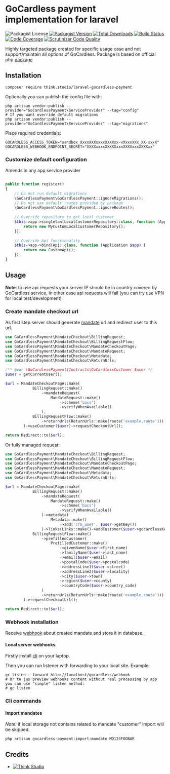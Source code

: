 # GoCardless payment implementation for laravel

![Packagist License](https://img.shields.io/packagist/l/think.studio/laravel-gocardless-payment?color=%234dc71f)
[![Packagist Version](https://img.shields.io/packagist/v/think.studio/laravel-gocardless-payment)](https://packagist.org/packages/think.studio/laravel-gocardless-payment)
[![Total Downloads](https://img.shields.io/packagist/dt/think.studio/laravel-gocardless-payment)](https://packagist.org/packages/think.studio/laravel-gocardless-payment)
[![Build Status](https://scrutinizer-ci.com/g/dev-think-one/laravel-gocardless-payment/badges/build.png?b=main)](https://scrutinizer-ci.com/g/dev-think-one/laravel-gocardless-payment/build-status/main)
[![Code Coverage](https://scrutinizer-ci.com/g/dev-think-one/laravel-gocardless-payment/badges/coverage.png?b=main)](https://scrutinizer-ci.com/g/dev-think-one/laravel-gocardless-payment/?branch=main)
[![Scrutinizer Code Quality](https://scrutinizer-ci.com/g/dev-think-one/laravel-gocardless-payment/badges/quality-score.png?b=main)](https://scrutinizer-ci.com/g/dev-think-one/laravel-gocardless-payment/?branch=main)

Highly targeted package created for specific usage case and not support/maintain all options of GoCardless. Package is
based on official php [package](https://github.com/gocardless/gocardless-pro-php)

## Installation

```shell
composer require think.studio/laravel-gocardless-payment
```

Optionally you can publish the config file with:

```shell
php artisan vendor:publish --provider="GoCardlessPayment\ServiceProvider" --tag="config"
# If you want override default migrations
php artisan vendor:publish --provider="GoCardlessPayment\ServiceProvider" --tag="migrations"
```

Place required credentials:

```dotenv
GOCARDLESS_ACCESS_TOKEN="sandbox_XxxxXXXxxxxXXXXxx-xXxxxXXx_XX-xxxX"
GOCARDLESS_WEBHOOK_ENDPOINT_SECRET="XXXXxxxxXXXXXxxxXXXXxxxXXXXxx"
```

### Customize default configuration

Amends in any app service provider

```php

public function register()
{
    // Do not run default migrations
    \GoCardlessPayment\GoCardlessPayment::ignoreMigrations();
    // Do not use default routes provided by package
    \GoCardlessPayment\GoCardlessPayment::ignoreRoutes();
    
    // Override repository to get local customer
    $this->app->singleton(LocalCustomerRepository::class, function (Application $app) {
        return new MyCustomLocalCustomerRepository();
    });
    
    // Override Api functionality
    $this->app->bind(Api::class, function (Application $app) {
        return new CustomApi();
    });
}
```

## Usage

**Note**: to use api requests your server IP should be in country covered by GoCardless service, in other case api
requests will fail (you can try use VPN for local test/development)

### Create mandate checkout url

As first step server should
generate [mandate](https://developer.gocardless.com/billing-requests/setting-up-a-dd-mandate) url and redirect user
to this url.

```php
use GoCardlessPayment\MandateCheckout\BillingRequest;
use GoCardlessPayment\MandateCheckout\BillingRequestFlow;
use GoCardlessPayment\MandateCheckout\MandateCheckoutPage;
use GoCardlessPayment\MandateCheckout\MandateRequest;
use GoCardlessPayment\MandateCheckout\Metadata;
use GoCardlessPayment\MandateCheckout\ReturnUrls;

/** @var \GoCardlessPayment\Contracts\GoCardlessCustomer $user */
$user = getCurrentUser();

$url = MandateCheckoutPage::make(
            BillingRequest::make()
                ->mandateRequest(
                    MandateRequest::make()
                        ->scheme('bacs')
                        ->verifyWhenAvailable()
                ),
            BillingRequestFlow::make()
                ->returnUrls(ReturnUrls::make(route('example.route')))
        )->useCustomer($user)->requestCheckoutUrl();

return Redirect::to($url);
```

Or fully managed request:

```php
use GoCardlessPayment\MandateCheckout\BillingRequest;
use GoCardlessPayment\MandateCheckout\BillingRequestFlow;
use GoCardlessPayment\MandateCheckout\MandateCheckoutPage;
use GoCardlessPayment\MandateCheckout\MandateRequest;
use GoCardlessPayment\MandateCheckout\Metadata;
use GoCardlessPayment\MandateCheckout\ReturnUrls;

$url = MandateCheckoutPage::make(
            BillingRequest::make()
                ->mandateRequest(
                    MandateRequest::make()
                        ->scheme('bacs')
                        ->verifyWhenAvailable()
                )->metadata(
                    Metadata::make()
                        ->add('crm_user', $user->getKey())
                )->links(Links::make()->addCustomer($user->gocardlessKey())),
            BillingRequestFlow::make()
                ->prefilledCustomer(
                    PrefilledCustomer::make()
                        ->givenName($user->first_name)
                        ->familyName($user->last_name)
                        ->email($user->email)
                        ->postalCode($user->postalcode)
                        ->addressLine1($user->street)
                        ->addressLine2($user->locality)
                        ->city($user->town)
                        ->region($user->county)
                        ->countryCode($user->country_code)
                )
                ->returnUrls(ReturnUrls::make(route('example.route')))
        )->requestCheckoutUrl();

return Redirect::to($url);
```

### Webhook installation

Receive [webhook](https://developer.gocardless.com/resources/testing-webhooks-cli) about created mandate and store it in
database.

#### Local server webhooks

Firstly install [cli](https://developer.gocardless.com/developer-tools/gc-cli) on your laptop.

Then you can run listener with forwarding to your local site. Example:

```shell
gc listen --forward http://localhost/gocardless/webhook
# Or to jus preview webhooks content without real processing by app you can use "simple" listen method:
# gc listen
```

### Cli commands

#### Import mandates 

*Note:* if local storage not contains related to mandate "customer" import will be skipped.

```shell
php artisan gocardless-payment:import:mandate MD123FOOBAR
```

## Credits

- [![Think Studio](https://yaroslawww.github.io/images/sponsors/packages/logo-think-studio.png)](https://think.studio/) 
